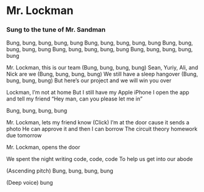 # Mr. Lockman
### Sung to the tune of Mr. Sandman

Bung, bung, bung, bung, bung
Bung, bung, bung, bung, bung
Bung, bung, bung, bung, bung
Bung, bung, bung, bung, bung
Bung, bung, bung, bung, bung

Mr. Lockman, this is our team
(Bung, bung, bung, bung)
Sean, Yuriy, Ali, and Nick are we
(Bung, bung, bung, bung)
We still have a sleep hangover
(Bung, bung, bung, bung)
But here’s our project and we will win you over

Lockman, I’m not at home
But I still have my Apple iPhone
I open the app and tell my friend
“Hey man, can you please let me in”

Bung, bung, bung, bung

Mr. Lockman, lets my friend know
(Click)
I’m at the door cause it sends a photo
He can approve it and then I can borrow
The circuit theory homework due tomorrow

Mr. Lockman, opens the door

We spent the night writing code, code, code
To help us get into our abode

(Ascending pitch) Bung, bung, bung, bung

(Deep voice) bung
